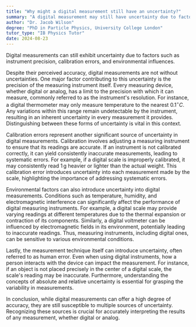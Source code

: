 ```yaml
---
title: "Why might a digital measurement still have an uncertainty?"
summary: "A digital measurement may still have uncertainty due to factors like instrument precision, calibration errors, and environmental influences."
author: "Dr. Jacob Wilson"
degree: "PhD in Particle Physics, University College London"
tutor_type: "IB Physics Tutor"
date: 2024-08-23
---
```


Digital measurements can still exhibit uncertainty due to factors such as instrument precision, calibration errors, and environmental influences.

Despite their perceived accuracy, digital measurements are not without uncertainties. One major factor contributing to this uncertainty is the precision of the measuring instrument itself. Every measuring device, whether digital or analog, has a limit to the precision with which it can measure, commonly referred to as the instrument's resolution. For instance, a digital thermometer may only measure temperature to the nearest $0.1^\circ C$. Any variations within this range remain undetectable by the instrument, resulting in an inherent uncertainty in every measurement it provides. Distinguishing between these forms of uncertainty is vital in this context.

Calibration errors represent another significant source of uncertainty in digital measurements. Calibration involves adjusting a measuring instrument to ensure that its readings are accurate. If an instrument is not calibrated correctly, it can yield consistently inaccurate measurements, leading to systematic errors. For example, if a digital scale is improperly calibrated, it may consistently read $1 \, \text{g}$ heavier or lighter than the actual weight. This calibration error introduces uncertainty into each measurement made by the scale, highlighting the importance of addressing systematic errors.

Environmental factors can also introduce uncertainty into digital measurements. Conditions such as temperature, humidity, and electromagnetic interference can significantly affect the performance of digital measuring instruments. For example, a digital scale may provide varying readings at different temperatures due to the thermal expansion or contraction of its components. Similarly, a digital voltmeter can be influenced by electromagnetic fields in its environment, potentially leading to inaccurate readings. Thus, measuring instruments, including digital ones, can be sensitive to various environmental conditions.

Lastly, the measurement technique itself can introduce uncertainty, often referred to as human error. Even when using digital instruments, how a person interacts with the device can impact the measurement. For instance, if an object is not placed precisely in the center of a digital scale, the scale's reading may be inaccurate. Furthermore, understanding the concepts of absolute and relative uncertainty is essential for grasping the variability in measurements.

In conclusion, while digital measurements can offer a high degree of accuracy, they are still susceptible to multiple sources of uncertainty. Recognizing these sources is crucial for accurately interpreting the results of any measurement, whether digital or analog.
    
